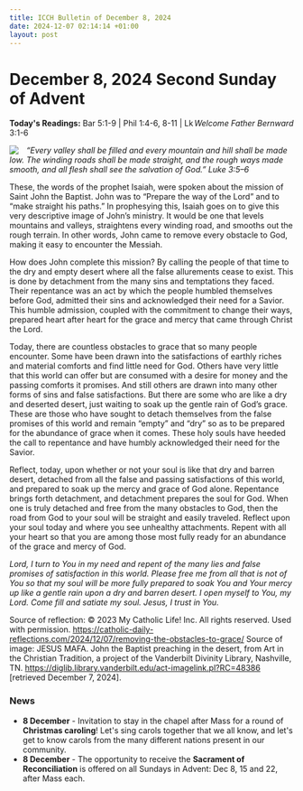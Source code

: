 ```yaml
---
title: ICCH Bulletin of December 8, 2024
date: 2024-12-07 02:14:14 +01:00
layout: post
---
```


# December 8, 2024 Second Sunday of Advent 
<span style="float: right"><em>Welcome Father Bernward</em></span>
**Today's Readings:** Bar 5:1-9 | Phil 1:4-6, 8-11 | Lk 3:1-6


<img style="float: left; margin-right: 1em;" src="https://diglib.library.vanderbilt.edu/cdri/jpeg/Mafa054.jpg">

*“Every valley shall be filled and every mountain and hill shall be made low. The winding roads shall be made straight, and the rough ways made smooth, and all flesh shall see the salvation of God.” Luke 3:5–6*

These, the words of the prophet Isaiah, were spoken about the mission of Saint John the Baptist. John was to “Prepare the way of the Lord” and to “make straight his paths.” In prophesying this, Isaiah goes on to give this very descriptive image of John’s ministry. It would be one that levels mountains and valleys, straightens every winding road, and smooths out the rough terrain. In other words, John came to remove every obstacle to God, making it easy to encounter the Messiah.

How does John complete this mission? By calling the people of that time to the dry and empty desert where all the false allurements cease to exist. This is done by detachment from the many sins and temptations they faced. Their repentance was an act by which the people humbled themselves before God, admitted their sins and acknowledged their need for a Savior. This humble admission, coupled with the commitment to change their ways, prepared heart after heart for the grace and mercy that came through Christ the Lord.

Today, there are countless obstacles to grace that so many people encounter. Some have been drawn into the satisfactions of earthly riches and material comforts and find little need for God. Others have very little that this world can offer but are consumed with a desire for money and the passing comforts it promises. And still others are drawn into many other forms of sins and false satisfactions. But there are some who are like a dry and deserted desert, just waiting to soak up the gentle rain of God’s grace. These are those who have sought to detach themselves from the false promises of this world and remain “empty” and “dry” so as to be prepared for the abundance of grace when it comes. These holy souls have heeded the call to repentance and have humbly acknowledged their need for the Savior.

Reflect, today, upon whether or not your soul is like that dry and barren desert, detached from all the false and passing satisfactions of this world, and prepared to soak up the mercy and grace of God alone. Repentance brings forth detachment, and detachment prepares the soul for God. When one is truly detached and free from the many obstacles to God, then the road from God to your soul will be straight and easily traveled. Reflect upon your soul today and where you see unhealthy attachments. Repent with all your heart so that you are among those most fully ready for an abundance of the grace and mercy of God.

*Lord, I turn to You in my need and repent of the many lies and false promises of satisfaction in this world. Please free me from all that is not of You so that my soul will be more fully prepared to soak You and Your mercy up like a gentle rain upon a dry and barren desert. I open myself to You, my Lord. Come fill and satiate my soul. Jesus, I trust in You.*

Source of reflection: © 2023 My Catholic Life! Inc. All rights reserved. Used with permission. https://catholic-daily-reflections.com/2024/12/07/removing-the-obstacles-to-grace/
Source of image: JESUS MAFA. John the Baptist preaching in the desert, from Art in the Christian Tradition, a project of the Vanderbilt Divinity Library, Nashville, TN. https://diglib.library.vanderbilt.edu/act-imagelink.pl?RC=48386 [retrieved December 7, 2024].

### News 

* **8 December** - Invitation to stay in the chapel after Mass for a round of **Christmas caroling**! Let's sing carols together that we all know, and let's get to know carols from the many different nations present in our community.
* **8 December** - The opportunity to receive the **Sacrament of Reconciliation** is offered on all Sundays in Advent: Dec 8, 15 and 22, after Mass each.
